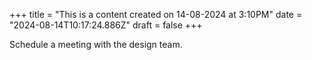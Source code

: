 +++
title = "This is a content created on 14-08-2024 at 3:10PM"
date = "2024-08-14T10:17:24.886Z"
draft = false
+++

  Schedule a meeting with the design team.
        